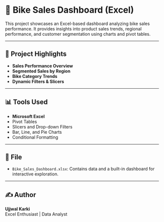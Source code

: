 # 🚴 Bike Sales Dashboard (Excel)

This project showcases an Excel-based dashboard analyzing bike sales performance. It provides insights into product sales trends, regional performance, and customer segmentation using charts and pivot tables.

---

## 📂 Project Highlights

- **Sales Performance Overview**
- **Segmented Sales by Region**
- **Bike Category Trends**
- **Dynamic Filters & Slicers**

---

## 📊 Tools Used

- **Microsoft Excel**
- Pivot Tables
- Slicers and Drop-down Filters
- Bar, Line, and Pie Charts
- Conditional Formatting

---

## 📎 File

- `Bike_Sales_Dashboard.xlsx`: Contains data and a built-in dashboard for interactive exploration.

---

## ✍️ Author

**Ujjwal Karki**  
Excel Enthusiast | Data Analyst
